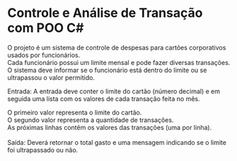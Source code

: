 # Controle e Análise de Transação com POO C#
O projeto é um sistema de controle de despesas para cartões corporativos usados por funcionários.<br>
Cada funcionário possui um limite mensal e pode fazer diversas transações. <br>
O sistema deve informar se o funcionário está dentro do limite ou se ultrapassou o valor permitido.

Entrada:
A entrada deve conter o limite do cartão (número decimal) e em seguida uma lista com os valores de cada transação feita no mês.<br>

O primeiro valor representa o limite do cartão.<br>
O segundo valor representa a quantidade de transações.<br>
As próximas linhas contêm os valores das transações (uma por linha).<br><br>
Saída:
Deverá retornar o total gasto e uma mensagem indicando se o limite foi ultrapassado ou não.<br><br>
